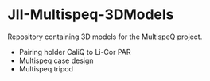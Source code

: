 # JII-Multispeq-3DModels

Repository containing 3D models for the MultispeQ project. 

- Pairing holder CaliQ to Li-Cor PAR
- Multispeq case design
- Multispeq tripod
